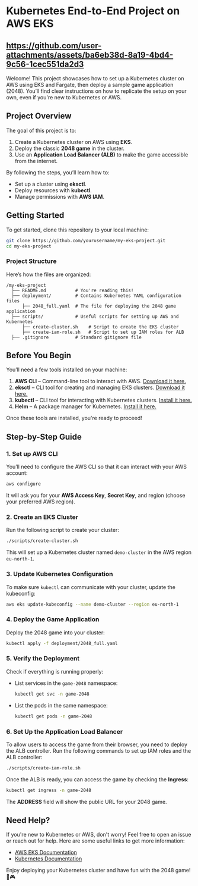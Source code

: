 # **Kubernetes End-to-End Project on AWS EKS**

https://github.com/user-attachments/assets/ba6eb38d-8a19-4bd4-9c56-1cec551da2d3
---
Welcome! This project showcases how to set up a Kubernetes cluster on AWS using EKS and Fargate, then deploy a sample game application (2048). You’ll find clear instructions on how to replicate the setup on your own, even if you're new to Kubernetes or AWS.

## **Project Overview**
The goal of this project is to:
1. Create a Kubernetes cluster on AWS using **EKS**.
2. Deploy the classic **2048 game** in the cluster.
3. Use an **Application Load Balancer (ALB)** to make the game accessible from the internet.

By following the steps, you’ll learn how to:
- Set up a cluster using **eksctl**.
- Deploy resources with **kubectl**.
- Manage permissions with **AWS IAM**.

## **Getting Started**
To get started, clone this repository to your local machine:
```bash
git clone https://github.com/yourusername/my-eks-project.git
cd my-eks-project
```

### **Project Structure**
Here’s how the files are organized:
```
/my-eks-project
  ├── README.md           # You're reading this!
  ├── deployment/         # Contains Kubernetes YAML configuration files
      ├── 2048_full.yaml  # The file for deploying the 2048 game application
  ├── scripts/            # Useful scripts for setting up AWS and Kubernetes
      ├── create-cluster.sh    # Script to create the EKS cluster
      ├── create-iam-role.sh   # Script to set up IAM roles for ALB
  ├── .gitignore          # Standard gitignore file
```

## **Before You Begin**
You’ll need a few tools installed on your machine:
1. **AWS CLI** – Command-line tool to interact with AWS. [Download it here.](https://aws.amazon.com/cli/)
2. **eksctl** – CLI tool for creating and managing EKS clusters. [Download it here.](https://eksctl.io/)
3. **kubectl** – CLI tool for interacting with Kubernetes clusters. [Install it here.](https://kubernetes.io/docs/tasks/tools/)
4. **Helm** – A package manager for Kubernetes. [Install it here.](https://helm.sh/docs/intro/install/)

Once these tools are installed, you're ready to proceed!

## **Step-by-Step Guide**

### 1. **Set up AWS CLI**
You’ll need to configure the AWS CLI so that it can interact with your AWS account:
```bash
aws configure
```
It will ask you for your **AWS Access Key**, **Secret Key**, and region (choose your preferred AWS region).

### 2. **Create an EKS Cluster**
Run the following script to create your cluster:
```bash
./scripts/create-cluster.sh
```
This will set up a Kubernetes cluster named `demo-cluster` in the AWS region `eu-north-1`.

### 3. **Update Kubernetes Configuration**
To make sure `kubectl` can communicate with your cluster, update the kubeconfig:
```bash
aws eks update-kubeconfig --name demo-cluster --region eu-north-1
```

### 4. **Deploy the Game Application**
Deploy the 2048 game into your cluster:
```bash
kubectl apply -f deployment/2048_full.yaml
```

### 5. **Verify the Deployment**
Check if everything is running properly:

- List services in the `game-2048` namespace:
  ```bash
  kubectl get svc -n game-2048
  ```

- List the pods in the same namespace:
  ```bash
  kubectl get pods -n game-2048
  ```

### 6. **Set Up the Application Load Balancer**
To allow users to access the game from their browser, you need to deploy the ALB controller. Run the following commands to set up IAM roles and the ALB controller:

```bash
./scripts/create-iam-role.sh
```

Once the ALB is ready, you can access the game by checking the **Ingress**:
```bash
kubectl get ingress -n game-2048
```
The **ADDRESS** field will show the public URL for your 2048 game.

## **Need Help?**
If you're new to Kubernetes or AWS, don't worry! Feel free to open an issue or reach out for help. Here are some useful links to get more information:
- [AWS EKS Documentation](https://docs.aws.amazon.com/eks/)
- [Kubernetes Documentation](https://kubernetes.io/docs/home/)

Enjoy deploying your Kubernetes cluster and have fun with the 2048 game! 🚀🎮
